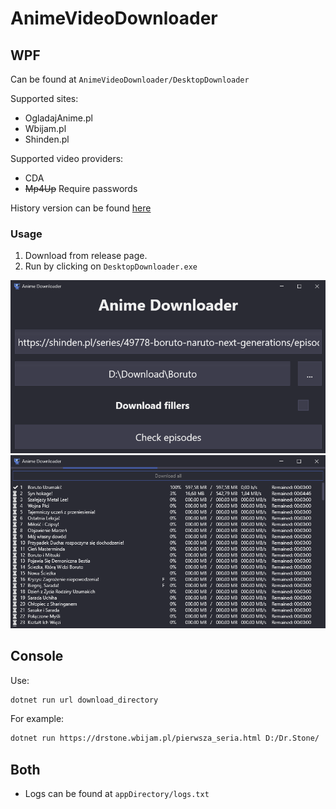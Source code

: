 # AnimeVideoDownloader

## WPF

Can be found at `AnimeVideoDownloader/DesktopDownloader`

Supported sites:
* OgladajAnime.pl
* Wbijam.pl
* Shinden.pl

Supported video providers:
* CDA
* ~~Mp4Up~~ Require passwords

History version can be found [here](CHANGELOG.md)

### Usage

1. Download from release page.
2. Run by clicking on `DesktopDownloader.exe`

![Window1](Docs/Window1.png)
![Window2](Docs/Window2.png)

## Console

Use:

```bash
dotnet run url download_directory
```

For example:

```bash
dotnet run https://drstone.wbijam.pl/pierwsza_seria.html D:/Dr.Stone/
```
## Both

- Logs can be found at `appDirectory/logs.txt`